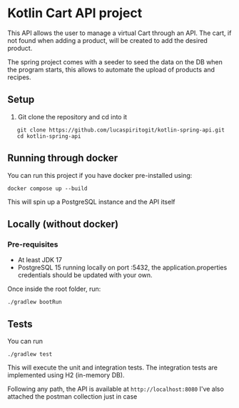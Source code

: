 # Kotlin Cart API project
This API allows the user to manage a virtual Cart through an API. The cart, if not found when adding a product, will be created to add the desired product.

The spring project comes with a seeder to seed the data on the DB when the program starts, this allows to automate the upload of products and recipes.

## Setup
1. Git clone the repository and cd into it

```
   git clone https://github.com/lucaspiritogit/kotlin-spring-api.git
   cd kotlin-spring-api
```

## Running through docker
You can run this project if you have docker pre-installed using:

```
docker compose up --build
```

This will spin up a PostgreSQL instance and the API itself

## Locally (without docker)
### Pre-requisites
- At least JDK 17
- PostgreSQL 15 running locally on port :5432, the application.properties credentials should be updated with your own.

Once inside the root folder, run:
```
./gradlew bootRun
```

## Tests

You can run
```
./gradlew test
```
This will execute the unit and integration tests. The integration tests are implemented using H2 (in-memory DB).

Following any path, the API is available at `http://localhost:8080`
I've also attached the postman collection just in case
